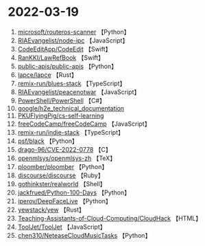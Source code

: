 # 2022-03-19

1. [microsoft/routeros-scanner](https://github.com/microsoft/routeros-scanner) 【Python】
2. [RIAEvangelist/node-ipc](https://github.com/RIAEvangelist/node-ipc) 【JavaScript】
3. [CodeEditApp/CodeEdit](https://github.com/CodeEditApp/CodeEdit) 【Swift】
4. [RanKKI/LawRefBook](https://github.com/RanKKI/LawRefBook) 【Swift】
5. [public-apis/public-apis](https://github.com/public-apis/public-apis) 【Python】
6. [lapce/lapce](https://github.com/lapce/lapce) 【Rust】
7. [remix-run/blues-stack](https://github.com/remix-run/blues-stack) 【TypeScript】
8. [RIAEvangelist/peacenotwar](https://github.com/RIAEvangelist/peacenotwar) 【JavaScript】
9. [PowerShell/PowerShell](https://github.com/PowerShell/PowerShell) 【C#】
10. [google/h2e_technical_documentation](https://github.com/google/h2e_technical_documentation) 
11. [PKUFlyingPig/cs-self-learning](https://github.com/PKUFlyingPig/cs-self-learning) 
12. [freeCodeCamp/freeCodeCamp](https://github.com/freeCodeCamp/freeCodeCamp) 【JavaScript】
13. [remix-run/indie-stack](https://github.com/remix-run/indie-stack) 【TypeScript】
14. [psf/black](https://github.com/psf/black) 【Python】
15. [drago-96/CVE-2022-0778](https://github.com/drago-96/CVE-2022-0778) 【C】
16. [openmlsys/openmlsys-zh](https://github.com/openmlsys/openmlsys-zh) 【TeX】
17. [ploomber/ploomber](https://github.com/ploomber/ploomber) 【Python】
18. [discourse/discourse](https://github.com/discourse/discourse) 【Ruby】
19. [gothinkster/realworld](https://github.com/gothinkster/realworld) 【Shell】
20. [jackfrued/Python-100-Days](https://github.com/jackfrued/Python-100-Days) 【Python】
21. [iperov/DeepFaceLive](https://github.com/iperov/DeepFaceLive) 【Python】
22. [yewstack/yew](https://github.com/yewstack/yew) 【Rust】
23. [Teaching-Assistants-of-Cloud-Computing/CloudHack](https://github.com/Teaching-Assistants-of-Cloud-Computing/CloudHack) 【HTML】
24. [ToolJet/ToolJet](https://github.com/ToolJet/ToolJet) 【JavaScript】
25. [chen310/NeteaseCloudMusicTasks](https://github.com/chen310/NeteaseCloudMusicTasks) 【Python】
